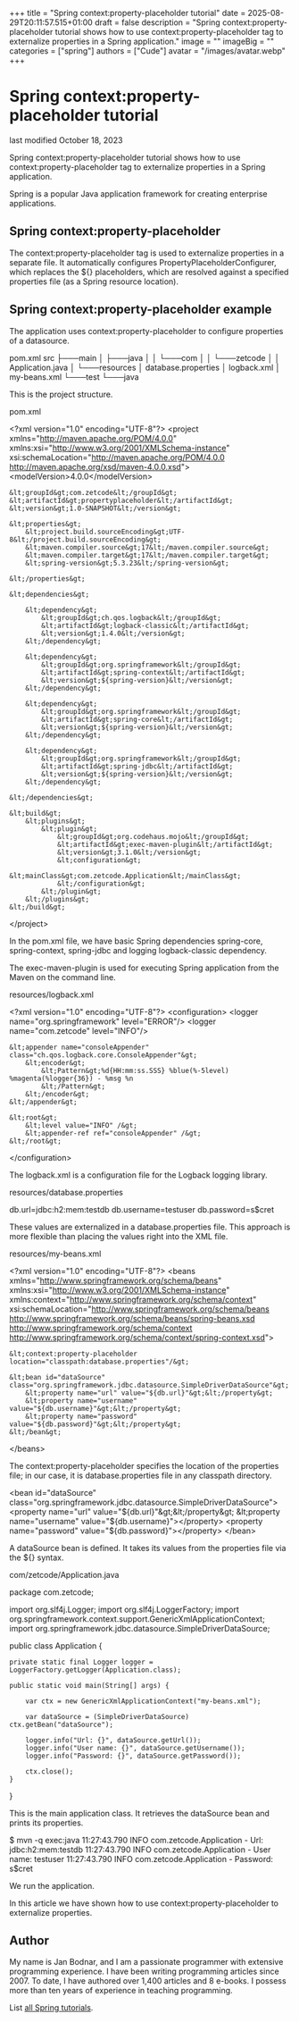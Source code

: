 +++
title = "Spring context:property-placeholder tutorial"
date = 2025-08-29T20:11:57.515+01:00
draft = false
description = "Spring context:property-placeholder tutorial shows how to use context:property-placeholder tag to externalize properties in a Spring application."
image = ""
imageBig = ""
categories = ["spring"]
authors = ["Cude"]
avatar = "/images/avatar.webp"
+++

# Spring context:property-placeholder tutorial

last modified October 18, 2023

Spring context:property-placeholder tutorial shows how to use context:property-placeholder 
tag to externalize properties in a Spring application.

Spring is a popular Java application framework for creating enterprise
applications. 

## Spring context:property-placeholder

The context:property-placeholder tag is used to externalize properties in a separate
file. It automatically configures PropertyPlaceholderConfigurer, which replaces 
the ${} placeholders, which are resolved against a specified properties file 
(as a Spring resource location).

## Spring context:property-placeholder example

The application uses context:property-placeholder to configure
properties of a datasource.

pom.xml
src
├───main
│   ├───java
│   │   └───com
│   │       └───zetcode
│   │               Application.java
│   └───resources
│           database.properties
│           logback.xml
│           my-beans.xml
└───test
    └───java

This is the project structure.

pom.xml
  

&lt;?xml version="1.0" encoding="UTF-8"?&gt;
&lt;project xmlns="http://maven.apache.org/POM/4.0.0"
            xmlns:xsi="http://www.w3.org/2001/XMLSchema-instance"
            xsi:schemaLocation="http://maven.apache.org/POM/4.0.0
            http://maven.apache.org/xsd/maven-4.0.0.xsd"&gt;
    &lt;modelVersion&gt;4.0.0&lt;/modelVersion&gt;

    &lt;groupId&gt;com.zetcode&lt;/groupId&gt;
    &lt;artifactId&gt;propertyplaceholder&lt;/artifactId&gt;
    &lt;version&gt;1.0-SNAPSHOT&lt;/version&gt;

    &lt;properties&gt;
        &lt;project.build.sourceEncoding&gt;UTF-8&lt;/project.build.sourceEncoding&gt;
        &lt;maven.compiler.source&gt;17&lt;/maven.compiler.source&gt;
        &lt;maven.compiler.target&gt;17&lt;/maven.compiler.target&gt;
        &lt;spring-version&gt;5.3.23&lt;/spring-version&gt;

    &lt;/properties&gt;

    &lt;dependencies&gt;

        &lt;dependency&gt;
            &lt;groupId&gt;ch.qos.logback&lt;/groupId&gt;
            &lt;artifactId&gt;logback-classic&lt;/artifactId&gt;
            &lt;version&gt;1.4.0&lt;/version&gt;
        &lt;/dependency&gt;

        &lt;dependency&gt;
            &lt;groupId&gt;org.springframework&lt;/groupId&gt;
            &lt;artifactId&gt;spring-context&lt;/artifactId&gt;
            &lt;version&gt;${spring-version}&lt;/version&gt;
        &lt;/dependency&gt;

        &lt;dependency&gt;
            &lt;groupId&gt;org.springframework&lt;/groupId&gt;
            &lt;artifactId&gt;spring-core&lt;/artifactId&gt;
            &lt;version&gt;${spring-version}&lt;/version&gt;
        &lt;/dependency&gt;

        &lt;dependency&gt;
            &lt;groupId&gt;org.springframework&lt;/groupId&gt;
            &lt;artifactId&gt;spring-jdbc&lt;/artifactId&gt;
            &lt;version&gt;${spring-version}&lt;/version&gt;
        &lt;/dependency&gt;        
        
    &lt;/dependencies&gt;

    &lt;build&gt;
        &lt;plugins&gt;
            &lt;plugin&gt;
                &lt;groupId&gt;org.codehaus.mojo&lt;/groupId&gt;
                &lt;artifactId&gt;exec-maven-plugin&lt;/artifactId&gt;
                &lt;version&gt;3.1.0&lt;/version&gt;
                &lt;configuration&gt;
                    &lt;mainClass&gt;com.zetcode.Application&lt;/mainClass&gt;
                &lt;/configuration&gt;
            &lt;/plugin&gt;
        &lt;/plugins&gt;
    &lt;/build&gt;

&lt;/project&gt;

In the pom.xml file, we have basic Spring dependencies spring-core, 
spring-context, spring-jdbc and logging logback-classic dependency.

The exec-maven-plugin is used for executing Spring application from the
Maven on the command line.

resources/logback.xml
  

&lt;?xml version="1.0" encoding="UTF-8"?&gt;
&lt;configuration&gt;
    &lt;logger name="org.springframework" level="ERROR"/&gt;
    &lt;logger name="com.zetcode" level="INFO"/&gt;

    &lt;appender name="consoleAppender" class="ch.qos.logback.core.ConsoleAppender"&gt;
        &lt;encoder&gt;
            &lt;Pattern&gt;%d{HH:mm:ss.SSS} %blue(%-5level) %magenta(%logger{36}) - %msg %n
            &lt;/Pattern&gt;
        &lt;/encoder&gt;
    &lt;/appender&gt;

    &lt;root&gt;
        &lt;level value="INFO" /&gt;
        &lt;appender-ref ref="consoleAppender" /&gt;
    &lt;/root&gt;
&lt;/configuration&gt;

The logback.xml is a configuration file for the Logback logging library.

resources/database.properties
  

db.url=jdbc:h2:mem:testdb
db.username=testuser
db.password=s$cret

These values are externalized in a database.properties file. This approach
is more flexible than placing the values right into the XML file.

resources/my-beans.xml
  

&lt;?xml version="1.0" encoding="UTF-8"?&gt;
&lt;beans xmlns="http://www.springframework.org/schema/beans"
        xmlns:xsi="http://www.w3.org/2001/XMLSchema-instance"
        xmlns:context="http://www.springframework.org/schema/context"
        xsi:schemaLocation="http://www.springframework.org/schema/beans
            http://www.springframework.org/schema/beans/spring-beans.xsd
            http://www.springframework.org/schema/context
            http://www.springframework.org/schema/context/spring-context.xsd"&gt;

    &lt;context:property-placeholder location="classpath:database.properties"/&gt;

    &lt;bean id="dataSource" class="org.springframework.jdbc.datasource.SimpleDriverDataSource"&gt;
        &lt;property name="url" value="${db.url}"&gt;&lt;/property&gt;
        &lt;property name="username" value="${db.username}"&gt;&lt;/property&gt;
        &lt;property name="password" value="${db.password}"&gt;&lt;/property&gt;
    &lt;/bean&gt;

&lt;/beans&gt;

The context:property-placeholder specifies the location of the properties
file; in our case, it is database.properties file in any classpath directory.

&lt;bean id="dataSource" class="org.springframework.jdbc.datasource.SimpleDriverDataSource"&gt;
    &lt;property name="url" value="${db.url}"&gt;&lt;/property&gt;
    &lt;property name="username" value="${db.username}"&gt;&lt;/property&gt;
    &lt;property name="password" value="${db.password}"&gt;&lt;/property&gt;
&lt;/bean&gt;    

A dataSource bean is defined. It takes its values from the properties file via 
the ${} syntax.

com/zetcode/Application.java
  

package com.zetcode;

import org.slf4j.Logger;
import org.slf4j.LoggerFactory;
import org.springframework.context.support.GenericXmlApplicationContext;
import org.springframework.jdbc.datasource.SimpleDriverDataSource;

public class Application {

    private static final Logger logger = LoggerFactory.getLogger(Application.class);

    public static void main(String[] args) {

        var ctx = new GenericXmlApplicationContext("my-beans.xml");

        var dataSource = (SimpleDriverDataSource) ctx.getBean("dataSource");

        logger.info("Url: {}", dataSource.getUrl());
        logger.info("User name: {}", dataSource.getUsername());
        logger.info("Password: {}", dataSource.getPassword());

        ctx.close();
    }
}

This is the main application class. It retrieves the dataSource bean 
and prints its properties.

$ mvn -q exec:java
11:27:43.790 INFO  com.zetcode.Application - Url: jdbc:h2:mem:testdb 
11:27:43.790 INFO  com.zetcode.Application - User name: testuser 
11:27:43.790 INFO  com.zetcode.Application - Password: s$cret 

We run the application. 

In this article we have shown how to use context:property-placeholder to
externalize properties.

## Author

My name is Jan Bodnar, and I am a passionate programmer with extensive
programming experience. I have been writing programming articles since 2007.
To date, I have authored over 1,400 articles and 8 e-books. I possess more
than ten years of experience in teaching programming.

List [all Spring tutorials](/all/#spring).